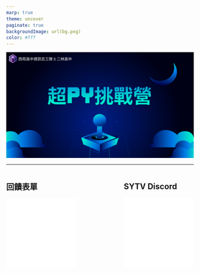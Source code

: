 ```yaml
---
marp: true
theme: uncover
paginate: true
backgroundImage: url(bg.png)
color: #fff
---
```


<!-- @format -->

<style>
  :root{
      --color-background-code: #222222;
      --color-foreground: #FFF;
    }
  marp-pre,.language-python{
    border-radius: .5em;
    color:#FFF;
   padding: 1.2em!important;
  } 
  code{
    border-radius: 7px;
}
</style>

![bg](end-poster.png)

---

<div style=display:flex;justify-content:center;align-items:center;gap:8rem>


<div>

## 回饋表單

![width:300px](qrcode.png)

</div>
<div>

## SYTV Discord

![width:300px](qrcode(1).png)

</div>